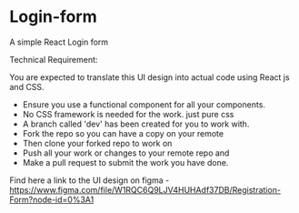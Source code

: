 # Login-form
A simple React Login form

Technical Requirement:

You are expected to translate this UI design into actual code using React js and CSS.
- Ensure you use a functional component for all your components.
- No CSS framework is needed for the work. just pure css
- A branch called 'dev' has been created for you to work with.
- Fork the repo so you can have a copy on your remote
- Then clone your forked repo to work on
- Push all your work or changes to your remote repo and 
- Make a pull request to submit the work you have done.

Find here a link to the UI design on figma - https://www.figma.com/file/W1RQC6Q9LJV4HUHAdf37DB/Registration-Form?node-id=0%3A1
